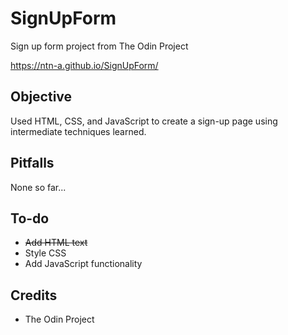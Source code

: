 # SignUpForm
Sign up form project from The Odin Project

https://ntn-a.github.io/SignUpForm/

## Objective
Used HTML, CSS, and JavaScript to create a sign-up page using intermediate techniques learned.

## Pitfalls
None so far...

## To-do
- ~~Add HTML text~~
- Style CSS
- Add JavaScript functionality

## Credits
- The Odin Project